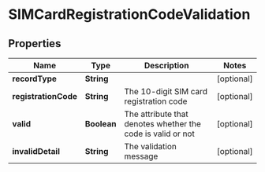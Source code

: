 

# SIMCardRegistrationCodeValidation


## Properties

| Name | Type | Description | Notes |
|------------ | ------------- | ------------- | -------------|
|**recordType** | **String** |  |  [optional] |
|**registrationCode** | **String** | The 10-digit SIM card registration code |  [optional] |
|**valid** | **Boolean** | The attribute that denotes whether the code is valid or not |  [optional] |
|**invalidDetail** | **String** | The validation message |  [optional] |



